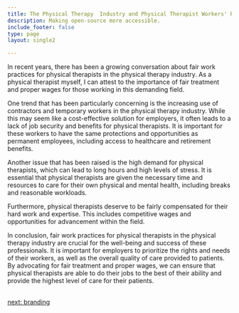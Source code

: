 ```yaml
---
title: The Physical Therapy  Industry and Physical Therapist Workers' Rights
description: Making open-source more accessible.
include_footer: false
type: page
layout: single2

---
```



<p>
In recent years, there has been a growing conversation about fair work practices for physical therapists in the physical therapy industry. As a physical therapist myself, I can attest to the importance of fair treatment and proper wages for those working in this demanding field.

One trend that has been particularly concerning is the increasing use of contractors and temporary workers in the physical therapy industry. While this may seem like a cost-effective solution for employers, it often leads to a lack of job security and benefits for physical therapists. It is important for these workers to have the same protections and opportunities as permanent employees, including access to healthcare and retirement benefits.

Another issue that has been raised is the high demand for physical therapists, which can lead to long hours and high levels of stress. It is essential that physical therapists are given the necessary time and resources to care for their own physical and mental health, including breaks and reasonable workloads.

Furthermore, physical therapists deserve to be fairly compensated for their hard work and expertise. This includes competitive wages and opportunities for advancement within the field.

In conclusion, fair work practices for physical therapists in the physical therapy industry are crucial for the well-being and success of these professionals. It is important for employers to prioritize the rights and needs of their workers, as well as the overall quality of care provided to patients. By advocating for fair treatment and proper wages, we can ensure that physical therapists are able to do their jobs to the best of their ability and provide the highest level of care for their patients.

<br>
<a href="https://workdojos.com/physicaltherapist/branding">next: branding</a>
</p>